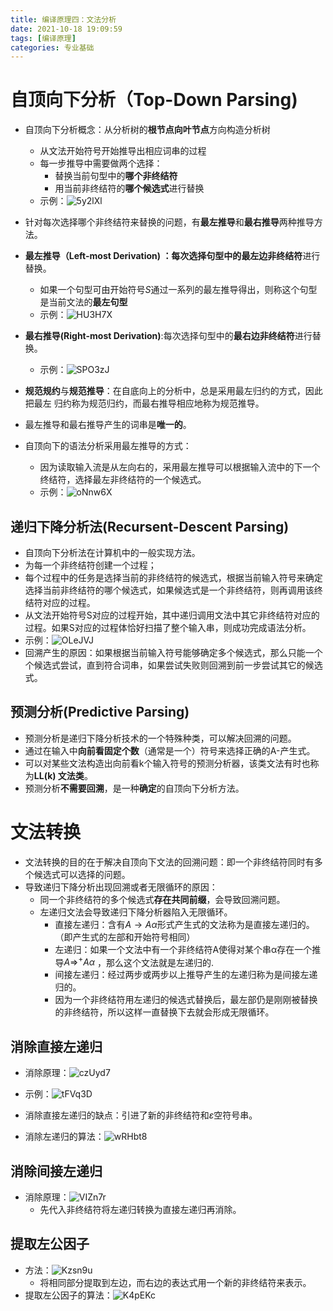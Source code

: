 ```yaml
---
title: 编译原理四：文法分析
date: 2021-10-18 19:09:59
tags: [编译原理]
categories: 专业基础
---
```


# 自顶向下分析（Top-Down Parsing)

* 自顶向下分析概念：从分析树的**根节点向叶节点**方向构造分析树
  * 从文法开始符号开始推导出相应词串的过程
  * 每一步推导中需要做两个选择：
    * 替换当前句型中的**哪个非终结符**
    * 用当前非终结符的**哪个候选式**进行替换
  * 示例：![5y2lXl](https://gitee.com/zhangjie0524/picgo/raw/master/uPic/5y2lXl.png)

* 针对每次选择哪个非终结符来替换的问题，有**最左推导**和**最右推导**两种推导方法。
* **最左推导（Left-most Derivation) **：每次选择句型中的**最左边非终结符**进行替换。
  * 如果一个句型可由开始符号$S$通过一系列的最左推导得出，则称这个句型是当前文法的**最左句型**
  * 示例：![HU3H7X](https://gitee.com/zhangjie0524/picgo/raw/master/uPic/HU3H7X.png)

* **最右推导(Right-most Derivation)**:每次选择句型中的**最右边非终结符**进行替换。
  * 示例：![SPO3zJ](https://gitee.com/zhangjie0524/picgo/raw/master/uPic/SPO3zJ.png)
* **规范规约**与**规范推导**：在自底向上的分析中，总是采用最左归约的方式，因此把最左
  归约称为规范归约，而最右推导相应地称为规范推导。
* 最左推导和最右推导产生的词串是**唯一的**。
* 自顶向下的语法分析采用最左推导的方式：
  * 因为读取输入流是从左向右的，采用最左推导可以根据输入流中的下一个终结符，选择最左非终结符的一个候选式。
  * 示例：![oNnw6X](https://gitee.com/zhangjie0524/picgo/raw/master/uPic/oNnw6X.png)

## 递归下降分析法(Recursent-Descent Parsing)

* 自顶向下分析法在计算机中的一般实现方法。
* 为每一个非终结符创建一个过程；
* 每个过程中的任务是选择当前的非终结符的候选式，根据当前输入符号来确定选择当前非终结符的哪个候选式，如果候选式是一个非终结符，则再调用该终结符对应的过程。
* 从文法开始符号S对应的过程开始，其中递归调用文法中其它非终结符对应的过程。如果S对应的过程体恰好扫描了整个输入串，则成功完成语法分析。
* 示例：![OLeJVJ](https://gitee.com/zhangjie0524/picgo/raw/master/uPic/OLeJVJ.png)
* 回溯产生的原因：如果根据当前输入符号能够确定多个候选式，那么只能一个个候选式尝试，直到符合词串，如果尝试失败则回溯到前一步尝试其它的候选式。

## 预测分析(Predictive Parsing)

* 预测分析是递归下降分析技术的一个特殊种类，可以解决回溯的问题。
* 通过在输入中**向前看固定个数**（通常是一个）符号来选择正确的A-产生式。
* 可以对某些文法构造出向前看k个输入符号的预测分析器，该类文法有时也称为**LL(k) 文法类**。
* 预测分析**不需要回溯**，是一种**确定**的自顶向下分析方法。

# 文法转换

* 文法转换的目的在于解决自顶向下文法的回溯问题：即一个非终结符同时有多个候选式可以选择的问题。
* 导致递归下降分析出现回溯或者无限循环的原因：
  * 同一个非终结符的多个候选式**存在共同前缀**，会导致回溯问题。
  * 左递归文法会导致递归下降分析器陷入无限循环。
    * 直接左递归：含有$A\rightarrow A\alpha$形式产生式的文法称为是直接左递归的。（即产生式的左部和开始符号相同）
    * 左递归：如果一个文法中有一个非终结符A使得对某个串α存在一个推导$A \Rightarrow^+ A\alpha$ ，那么这个文法就是左递归的.
    * 间接左递归：经过两步或两步以上推导产生的左递归称为是间接左递归的。
    * 因为一个非终结符用左递归的候选式替换后，最左部仍是刚刚被替换的非终结符，所以这样一直替换下去就会形成无限循环。

## 消除直接左递归

* 消除原理：![czUyd7](https://gitee.com/zhangjie0524/picgo/raw/master/uPic/czUyd7.png)
* 示例：![tFVq3D](https://gitee.com/zhangjie0524/picgo/raw/master/uPic/tFVq3D.png)

* 消除直接左递归的缺点：引进了新的非终结符和$\varepsilon$空符号串。
* 消除左递归的算法：![wRHbt8](https://gitee.com/zhangjie0524/picgo/raw/master/uPic/wRHbt8.png)

## 消除间接左递归

* 消除原理：![VIZn7r](https://gitee.com/zhangjie0524/picgo/raw/master/uPic/VIZn7r.png)
  * 先代入非终结符将左递归转换为直接左递归再消除。

## 提取左公因子

* 方法：![Kzsn9u](https://gitee.com/zhangjie0524/picgo/raw/master/uPic/Kzsn9u.png)
  * 将相同部分提取到左边，而右边的表达式用一个新的非终结符来表示。
* 提取左公因子的算法：![K4pEKc](https://gitee.com/zhangjie0524/picgo/raw/master/uPic/K4pEKc.png)

